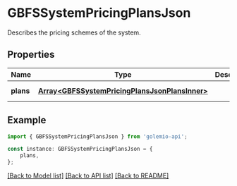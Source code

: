 # GBFSSystemPricingPlansJson

Describes the pricing schemes of the system.

## Properties

Name | Type | Description | Notes
------------ | ------------- | ------------- | -------------
**plans** | [**Array&lt;GBFSSystemPricingPlansJsonPlansInner&gt;**](GBFSSystemPricingPlansJsonPlansInner.md) |  | [default to undefined]

## Example

```typescript
import { GBFSSystemPricingPlansJson } from 'golemio-api';

const instance: GBFSSystemPricingPlansJson = {
    plans,
};
```

[[Back to Model list]](../README.md#documentation-for-models) [[Back to API list]](../README.md#documentation-for-api-endpoints) [[Back to README]](../README.md)
